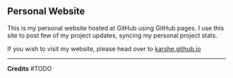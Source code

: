 <h2>Personal Website</h2>
This is my personal website hosted at GitHub using GitHub pages. I use this site to post few of my project updates, syncing my personal project stats.

If you wish to visit my website, please head over to
<a href="http://karshe.github.io/">karshe.github.io</a>

<hr />
<b>Credits</b>
#TODO

